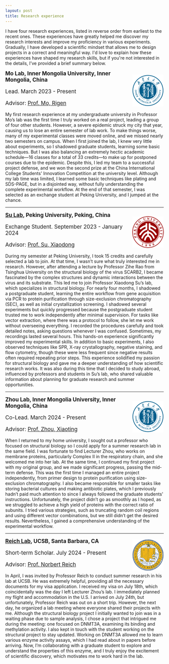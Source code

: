```yaml
---
layout: post
title: Research experience
---
```



I have four research experiences, listed in reverse order from earliest to the recent ones. These experiences have greatly helped me discover my research interests and improve my proficiency in various experiments. Gradually, I have developed a scientific mindset that allows me to design projects in a correct and meaningful way. I'd love to explain how these experiences have shaped my research skills, but if you're not interested in the details, I’ve provided a brief summary below.

 <div style="flex: 0 1 100%; display: flex; align-items: center;">
    <div style="flex: 1;">
      <strong style="font-size: 17px;">Mo Lab, Inner Mongolia University, Inner Mongolia, China</strong>
      <p style="font-size: 17px;">Lead. March 2023 - Present</p>
      <p style="font-size: 17px;">Advisor: <a href="https://smkxxy.imu.edu.cn/info/1050/3124.htm" target="_blank">Prof. Mo, Rigen</a></p>
    </div>
    <div>
      <img src="/assets/img/IMU.png" alt="IMU" style="height: 100px;">
    </div>
  </div>
My first research experience at my undergraduate university in Professor Mo’s lab was the first time I truly worked on a real project, leading a group of four other students. However, a severe epidemic struck my city that year, causing us to lose an entire semester of lab work. To make things worse, many of my experimental classes were moved online, and we missed nearly two semesters on campus. When I first joined the lab, I knew very little about experiments, so I shadowed graduate students, learning some basic techniques. But I was also balancing an extremely hectic academic schedule—16 classes for a total of 33 credits—to make up for postponed courses due to the epidemic. Despite this, I led my team to a successful project defense, and we won the second prize at the China International College Students' Innovation Competition at the university level. Although my lab time was limited, I learned some basic techniques like plating and SDS-PAGE, but in a disjointed way, without fully understanding the complete experimental workflow. At the end of that semester, I was selected as an exchange student at Peking University, and I jumped at the chance.

<hr>

<div style="flex: 0 1 100%; display: flex; align-items: center;">
    <div style="flex: 1;">
      <strong style="font-size: 17px;"><a href="https://www.bio.pku.edu.cn/homes/Index/news_cont_jl/17/63.html" target="_blank" style="font-size: 17px;">Su Lab</a>, Peking University, Peking, China</strong>
      <p style="font-size: 17px;">Exchange Student. September 2023 - January 2024</p>
      <p style="font-size: 17px;">Advisor: <a href="https://www.bio.pku.edu.cn/enhomes/news/teacher_dis/63.html" target="_blank">Prof. Su, Xiaodong</a></p>
    </div>
    <div>
      <img src="/assets/img/PKU.png" alt="PKU" style="height: 100px;">
    </div>
  </div>
During my semester at Peking University, I took 15 credits and carefully selected a lab to join. At that time, I wasn’t sure what truly interested me in research. However, after attending a lecture by Professor Zihe Rao from Tsinghua University on the structural biology of the virus SCARB2, I became fascinated by the complex structures and dynamic interactions between the virus and its substrate. This led me to join Professor Xiaodong Su’s lab, which specializes in structural biology. For nearly four months, I shadowed a postgraduate student, learning the entire workflow from gene acquisition via PCR to protein purification through size-exclusion chromatography (SEC), as well as initial crystallization screening. I shadowed several experiments but quickly progressed because the postgraduate student trusted me to work independently after minimal supervision. For tasks like vector extraction, where there was a protocol to follow, she let me work without overseeing everything. I recorded the procedures carefully and took detailed notes, asking questions whenever I was confused. Sometimes, my recordings lasted several hours. This hands-on experience significantly improved my experimental skills. In addition to basic experiments, I also observed techniques like SPR, X-ray crystallography, negative staining, and flow cytometry, though these were less frequent since negative results often required repeating prior steps. This experience solidified my passion for structural biology and gave me a deeper understanding of how scientific research works. It was also during this time that I decided to study abroad, influenced by professors and students in Su’s lab, who shared valuable information about planning for graduate research and summer opportunities.

<hr>

<div style="flex: 0 1 100%; display: flex; align-items: center;">
   <div style="flex: 1;">
     <strong style="font-size: 17px;">Zhou Lab, Inner Mongolia University, Inner Mongolia, China</strong>
     <p style="font-size: 17px;">Co-Lead. March 2024 - Present</p>
     <p style="font-size: 17px;">Advisor: <a href="https://smkxxy.imu.edu.cn/info/1043/3217.htm" target="_blank">Prof. Zhou, Xiaoting</a></p>
   </div>
   <div>
     <img src="/assets/img/IMU.png" alt="IMU" style="height: 100px;">
   </div>
 </div>
When I returned to my home university, I sought out a professor who focused on structural biology so I could apply for a summer research lab in the same field. I was fortunate to find Lecturer Zhou, who works on membrane proteins, particularly Complex II in the respiratory chain, and she welcomed me into her lab. At the same time, I continued my first project with my original group, and we made significant progress, passing the mid-term defense. This was the first time I managed an entire project independently, from primer design to protein purification using size-exclusion chromatography. I also became responsible for smaller tasks like storing bacterial cultures and making antibiotic plates, which I previously hadn’t paid much attention to since I always followed the graduate students' instructions. Unfortunately, the project didn’t go as smoothly as I hoped, as we struggled to achieve a high yield of proteins with the correct ratio of subunits. I tried various strategies, such as truncating random coil regions and using different vector combinations, but we still didn’t get the desired results. Nevertheless, I gained a comprehensive understanding of the experimental workflow.

<hr>

 <div style="flex: 0 1 100%; display: flex; align-items: center;">
    <div style="flex: 1;">
      <strong style="font-size: 17px;"><a href="https://reich.chem.ucsb.edu/" target="_blank" style="font-size: 17px;">Reich Lab</a>, UCSB, Santa Barbara, CA</strong>
      <p style="font-size: 17px;">Short-term Scholar. July 2024 - Present</p>
      <p style="font-size: 17px;">Advisor: <a href="https://reich.chem.ucsb.edu/people/norbert-reich" target="_blank" style="font-size: 17px;">Prof. Norbert Reich</a></p> 
    </div>
    <div>
      <img src="/assets/img/UCSB.png" alt="UCSB" style="height: 100px;">
    </div>
  </div>
In April, I was invited by Professor Reich to conduct summer research in his lab at UCSB. He was extremely helpful, providing all the necessary documents for my visa application. I received my visa on July 18th, which coincidentally was the day I left Lecturer Zhou’s lab. I immediately planned my flight and accommodation in the U.S. I arrived on July 24th, but unfortunately, Professor Reich was out on a short trip. However, the next day, he organized a lab meeting where everyone shared their projects with me. Although the structural biology project I initially wanted to join was in a waiting phase due to sample analysis, I chose a project that intrigued me during the meeting: one focused on DNMT3A, examining its binding and methylation activity. I also kept in touch with the student working on the structural project to stay updated. Working on DNMT3A allowed me to learn various enzyme activity assays, which I had read about in papers before arriving. Now, I’m collaborating with a graduate student to explore and understand the properties of this enzyme, and I truly enjoy the excitement of scientific discovery, which motivates me to work hard in the lab.



<html>
<head>
  <!-- ... 其他头部信息 ... -->
</head>
<body>
  <h1 style="margin-bottom: 20px;">  </h1> <!-- 标题和这个div之间的空间 -->
  
  <div style="display: flex; justify-content: space-between; align-items: center; flex-wrap: wrap; margin-top: 20px;">
  <!-- DNMT3A, UCSB Experience -->
 
 
